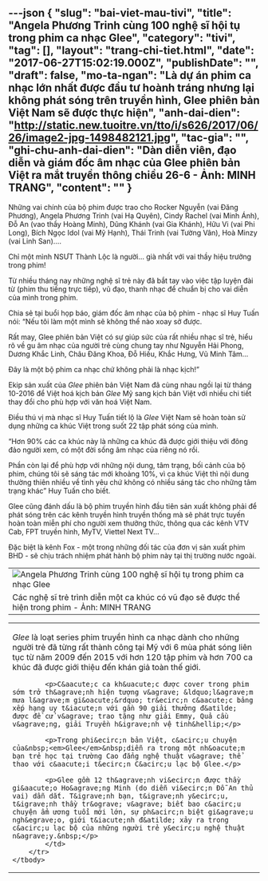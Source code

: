 ---json
{
    "slug": "bai-viet-mau-tivi",
    "title": "Angela Phương Trinh cùng 100 nghệ sĩ hội tụ trong phim ca nhạc Glee",
    "category": "tivi",
    "tag": [],
    "layout": "trang-chi-tiet.html",
    "date": "2017-06-27T15:02:19.000Z",
    "publishDate": "",
    "draft": false,
    "mo-ta-ngan": "Là dự án phim ca nhạc lớn nhất được đầu tư hoành tráng nhưng lại không phát sóng trên truyền hình, Glee phiên bản Việt Nam sẽ được thực hiện",
    "anh-dai-dien": "http://static.new.tuoitre.vn/tto/i/s626/2017/06/26/image2-jpg-1498482121.jpg",
    "tac-gia": "",
    "ghi-chu-anh-dai-dien": "Dàn diễn viên, đạo diễn và giám đốc âm nhạc của Glee phiên bản Việt ra mắt truyền thông chiều 26-6 - Ảnh: MINH TRANG",
    "__content__": ""
}
---
<p>Những vai ch&iacute;nh của bộ phim được trao cho Rocker Nguyễn (vai Đăng Phương), Angela Phương Trinh (vai Hạ Quy&ecirc;n), Cindy Rachel (vai Minh &Aacute;nh), Đỗ An (vao thầy Ho&agrave;ng Minh), Dũng Kh&aacute;nh (vai Gia Kh&aacute;nh), Hữu Vi (vai Phi Long), B&iacute;ch Ngọc Idol (vai Mỹ Hạnh), Th&aacute;i Trinh (vai Tường V&acirc;n), Ho&agrave; Minzy (vai Linh San)&hellip;.</p>

<p>Chỉ một m&igrave;nh NSƯT Th&agrave;nh Lộc l&agrave; người&hellip; gi&agrave; nhất với vai thầy hiệu trưởng trong phim!</p>

<p>Từ nhiều th&aacute;ng nay những nghệ sĩ trẻ n&agrave;y đ&atilde; bắt tay v&agrave;o việc tập luyện đ&agrave;i từ (phim thu tiếng trực tiếp), vũ đạo, thanh nhạc để chuẩn bị cho vai diễn của m&igrave;nh trong phim.</p>

<p>Chia sẻ tại buổi họp b&aacute;o,&nbsp;gi&aacute;m đốc &acirc;m nhạc của bộ phim - nhạc sĩ Huy Tuấn n&oacute;i: &ldquo;Nếu t&ocirc;i l&agrave;m một m&igrave;nh sẽ kh&ocirc;ng thể n&agrave;o xoay sở được.</p>

<p>Rất may, Glee phi&ecirc;n bản Việt c&oacute; sự gi&uacute;p sức của rất nhiều nhạc sĩ trẻ, hiểu r&otilde; về gu &acirc;m nhạc của người trẻ c&ugrave;ng chung tay như Nguyễn Hải Phong, Dương Khắc Linh, Ch&acirc;u Đăng Khoa, Đỗ Hiếu, Khắc Hưng, Vũ Minh T&acirc;m&hellip;</p>

<p>Đ&acirc;y l&agrave; một bộ phim ca nhạc chứ kh&ocirc;ng phải l&agrave; nhạc kịch!&rdquo;</p>

<p>Ekip sản xuất của&nbsp;<em>Glee</em>&nbsp;phi&ecirc;n bản Việt Nam đ&atilde; c&ugrave;ng nhau ngồi lại từ th&aacute;ng 10-2016 để Việt ho&aacute; kịch bản<em>&nbsp;Glee</em>&nbsp;Mỹ sang kịch bản Việt với nhiều chi tiết thay đổi cho ph&ugrave; hợp với văn ho&aacute; Việt Nam.</p>

<p>Điều th&uacute; vị m&agrave; nhạc sĩ Huy Tuấn tiết lộ l&agrave;&nbsp;<em>Glee</em>&nbsp;Việt Nam sẽ ho&agrave;n to&agrave;n sử dụng những ca kh&uacute;c Việt trong suốt 22 tập ph&aacute;t s&oacute;ng của m&igrave;nh.</p>

<p>&ldquo;Hơn 90% c&aacute;c ca kh&uacute;c n&agrave;y l&agrave; những ca kh&uacute;c đ&atilde; được giới thiệu với đ&ocirc;ng đảo người xem, c&oacute; một đời sống &acirc;m nhạc của ri&ecirc;ng n&oacute; rồi.</p>

<p>Phần c&ograve;n lại để ph&ugrave; hợp với những nội dung, t&acirc;m trạng, bối cảnh của bộ phim, ch&uacute;ng t&ocirc;i sẽ s&aacute;ng t&aacute;c mới khoảng 10%, v&igrave; ca kh&uacute;c Việt th&igrave; nội dung thường thi&ecirc;n nhiều về t&igrave;nh y&ecirc;u chứ kh&ocirc;ng c&oacute; nhiều s&aacute;ng t&aacute;c cho những t&acirc;m trạng kh&aacute;c&rdquo;&nbsp;Huy Tuấn cho biết.</p>

<p>Glee cũng đ&aacute;nh dấu l&agrave; bộ phim truyền h&igrave;nh đầu ti&ecirc;n sản xuất kh&ocirc;ng phải để ph&aacute;t s&oacute;ng tr&ecirc;n c&aacute;c k&ecirc;nh truyền h&igrave;nh truyền thống m&agrave; sẽ ph&aacute;t trực tuyến ho&agrave;n to&agrave;n miễn ph&iacute; cho người xem thưởng thức, th&ocirc;ng qua c&aacute;c k&ecirc;nh VTV Cab, FPT truyền h&igrave;nh, MyTV, Viettel Next TV&hellip;</p>

<p>Đặc biệt l&agrave; k&ecirc;nh Fox - một trong những đối t&aacute;c của đơn vị sản xuất phim BHD - sẽ chịu tr&aacute;ch nhiệm ph&aacute;t h&agrave;nh bộ phim n&agrave;y tại thị trường nước ngo&agrave;i.&nbsp;</p>

<table align="center" border="0" cellpadding="0" cellspacing="0">
	<tbody>
		<tr>
			<td><img alt="Angela Phương Trinh cùng 100 nghệ sĩ hội tụ trong phim ca nhạc Glee " src="http://static.new.tuoitre.vn/tto/i/s626/2017/06/26/image3-jpg-1498482270.jpg" /></td>
		</tr>
		<tr>
			<td>C&aacute;c nghệ sĩ trẻ tr&igrave;nh diễn một ca kh&uacute;c c&oacute; vũ đạo sẽ được thể hiện trong phim - Ảnh: MINH TRANG</td>
		</tr>
	</tbody>
</table>

<table border="0" cellpadding="1" cellspacing="4">
	<tbody>
		<tr>
			<td>
			<p><em>Glee</em>&nbsp;l&agrave; loạt series phim truyền h&igrave;nh ca nhạc d&agrave;nh cho những người trẻ đ&atilde; từng rất th&agrave;nh c&ocirc;ng tại Mỹ với 6 m&ugrave;a ph&aacute;t s&oacute;ng li&ecirc;n tục từ năm 2009 đến 2015 với hơn 120 tập phim v&agrave; hơn 700 ca kh&uacute;c đ&atilde; được giới thiệu đến kh&aacute;n giả to&agrave;n thế giới.</p>

			<p>C&aacute;c ca kh&uacute;c được cover trong phim sớm trở th&agrave;nh hiện tượng v&agrave; &ldquo;l&agrave;m mưa l&agrave;m gi&oacute;&rdquo; tr&ecirc;n c&aacute;c bảng xếp hạng uy t&iacute;n với gần 90 giải thưởng đ&atilde; được đề cử v&agrave; trao tặng như giải Emmy, Quả cầu v&agrave;ng, giải Truyền h&igrave;nh vệ tinh&hellip;</p>

			<p>Trong phi&ecirc;n bản Việt, c&acirc;u chuyện của&nbsp;<em>Glee</em>&nbsp;diễn ra trong một nh&oacute;m bạn trẻ học tại trường Cao đẳng nghệ thuật v&agrave; thể thao với c&aacute;i t&ecirc;n C&acirc;u lạc bộ Glee.</p>

			<p>Glee gồm 12 th&agrave;nh vi&ecirc;n được thầy gi&aacute;o Ho&agrave;ng Minh (do diễn vi&ecirc;n Đỗ An thủ vai) dẫn dắt. T&igrave;nh bạn, t&igrave;nh y&ecirc;u, t&igrave;nh thầy tr&ograve; v&agrave; biết bao c&acirc;u chuyện ẩm ương tuổi mới lớn, sự ph&acirc;n biệt gi&agrave;u ngh&egrave;o, giới t&iacute;nh đ&atilde; xảy ra trong c&acirc;u lạc bộ của những người trẻ y&ecirc;u nghệ thuật n&agrave;y.&nbsp;</p>
			</td>
		</tr>
	</tbody>
</table>
